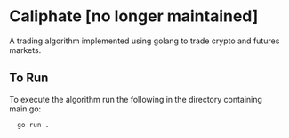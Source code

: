 # Caliphate [no longer maintained]
A trading algorithm implemented using golang to trade crypto and futures markets.

## To Run
To execute the algorithm run the following in the directory containing main.go:

```bash
  go run .
```
